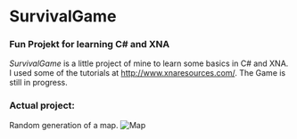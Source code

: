 # SurvivalGame
### Fun Projekt for learning C# and XNA

*SurvivalGame* is a little project of mine to learn some basics in C# and XNA.
I used some of the tutorials at http://www.xnaresources.com/.
The Game is still in progress.

### Actual project:
Random generation of a map.
![Map](https://cloud.githubusercontent.com/assets/8384904/6108295/18c3c690-b072-11e4-97cf-99b2057dca35.PNG)
